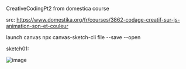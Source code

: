 CreativeCodingPt2 from domestica course

src: https://www.domestika.org/fr/courses/3862-codage-creatif-sur-js-animation-son-et-couleur

launch canvas npx canvas-sketch-cli file --save --open

sketch01:

![image](https://github.com/DarkCalbute/CreativeCodingPt2/assets/71269492/cbd41f11-6628-4559-80dd-9a8a0dd9fcd7)

